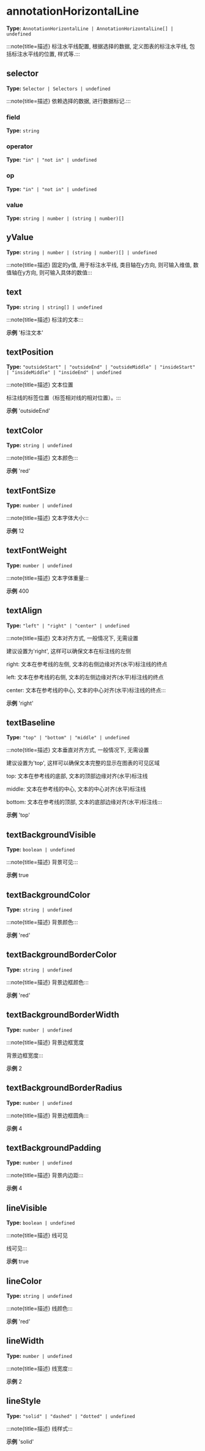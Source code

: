 # annotationHorizontalLine

**Type:** `AnnotationHorizontalLine | AnnotationHorizontalLine[] | undefined`

:::note{title=描述}
标注水平线配置, 根据选择的数据, 定义图表的标注水平线, 包括标注水平线的位置, 样式等.:::


## selector

**Type:** `Selector | Selectors | undefined`

:::note{title=描述}
依赖选择的数据, 进行数据标记.:::


### field

**Type:** `string`

### operator

**Type:** `"in" | "not in" | undefined`

### op

**Type:** `"in" | "not in" | undefined`

### value

**Type:** `string | number | (string | number)[]`

## yValue

**Type:** `string | number | (string | number)[] | undefined`

:::note{title=描述}
固定的y值, 用于标注水平线, 类目轴在y方向, 则可输入维值, 数值轴在y方向, 则可输入具体的数值:::

## text

**Type:** `string | string[] | undefined`

:::note{title=描述}
标注的文本:::

**示例**
'标注文本'


## textPosition

**Type:** `"outsideStart" | "outsideEnd" | "outsideMiddle" | "insideStart" | "insideMiddle" | "insideEnd" | undefined`

:::note{title=描述}
文本位置



标注线的标签位置（标签相对线的相对位置）。:::

**示例**
'outsideEnd'


## textColor

**Type:** `string | undefined`

:::note{title=描述}
文本颜色:::

**示例**
'red'


## textFontSize

**Type:** `number | undefined`

:::note{title=描述}
文本字体大小:::

**示例**
12


## textFontWeight

**Type:** `number | undefined`

:::note{title=描述}
文本字体重量:::

**示例**
400


## textAlign

**Type:** `"left" | "right" | "center" | undefined`

:::note{title=描述}
文本对齐方式, 一般情况下, 无需设置

建议设置为'right', 这样可以确保文本在标注线的左侧

right: 文本在参考线的左侧, 文本的右侧边缘对齐(水平)标注线的终点

left: 文本在参考线的右侧, 文本的左侧边缘对齐(水平)标注线的终点

center: 文本在参考线的中心, 文本的中心对齐(水平)标注线的终点:::

**示例**
'right'


## textBaseline

**Type:** `"top" | "bottom" | "middle" | undefined`

:::note{title=描述}
文本垂直对齐方式, 一般情况下, 无需设置

建议设置为'top', 这样可以确保文本完整的显示在图表的可见区域

top: 文本在参考线的底部, 文本的顶部边缘对齐(水平)标注线

middle: 文本在参考线的中心, 文本的中心对齐(水平)标注线

bottom: 文本在参考线的顶部, 文本的底部边缘对齐(水平)标注线:::

**示例**
'top'


## textBackgroundVisible

**Type:** `boolean | undefined`

:::note{title=描述}
背景可见:::

**示例**
true


## textBackgroundColor

**Type:** `string | undefined`

:::note{title=描述}
背景颜色:::

**示例**
'red'


## textBackgroundBorderColor

**Type:** `string | undefined`

:::note{title=描述}
背景边框颜色:::

**示例**
'red'


## textBackgroundBorderWidth

**Type:** `number | undefined`

:::note{title=描述}
背景边框宽度



背景边框宽度:::

**示例**
2


## textBackgroundBorderRadius

**Type:** `number | undefined`

:::note{title=描述}
背景边框圆角:::

**示例**
4


## textBackgroundPadding

**Type:** `number | undefined`

:::note{title=描述}
背景内边距:::

**示例**
4


## lineVisible

**Type:** `boolean | undefined`

:::note{title=描述}
线可见



线可见:::

**示例**
true


## lineColor

**Type:** `string | undefined`

:::note{title=描述}
线颜色:::

**示例**
'red'


## lineWidth

**Type:** `number | undefined`

:::note{title=描述}
线宽度:::

**示例**
2


## lineStyle

**Type:** `"solid" | "dashed" | "dotted" | undefined`

:::note{title=描述}
线样式:::

**示例**
'solid'


